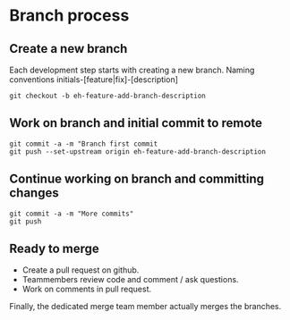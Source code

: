 # Branch process

## Create a new branch

Each development step starts with creating a new branch. 
Naming conventions initials-[feature|fix]-[description]

    git checkout -b eh-feature-add-branch-description

## Work on branch and initial commit to remote

    git commit -a -m "Branch first commit
    git push --set-upstream origin eh-feature-add-branch-description

## Continue working on branch and committing changes

    git commit -a -m "More commits"
    git push

## Ready to merge

- Create a pull request on github.
- Teammembers review code and comment / ask questions.
- Work on comments in pull request.

Finally, the dedicated merge team member actually merges the branches. 

